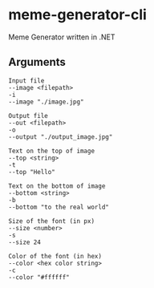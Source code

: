 # meme-generator-cli
Meme Generator written in .NET

## Arguments
```
Input file
--image <filepath>
-i
--image "./image.jpg"

Output file
--out <filepath>
-o
--output "./output_image.jpg"

Text on the top of image
--top <string>
-t
--top "Hello"

Text on the bottom of image
--bottom <string>
-b
--bottom "to the real world"

Size of the font (in px)
--size <number>
-s
--size 24

Color of the font (in hex)
--color <hex color string>
-c
--color "#ffffff"


```
